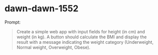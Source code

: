 # dawn-dawn-1552

Prompt:
> Create a simple web app with input fields for height (in cm) and weight (in kg). A button should calculate the BMI and display the result with a message indicating the weight category (Underweight, Normal weight, Overweight, Obese).